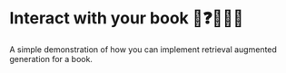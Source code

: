 # Interact with your book 📖❓🙋🏻‍♀️
A simple demonstration of how you can implement retrieval augmented generation for a book. 
  
